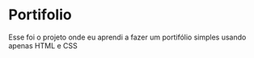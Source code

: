 # Portifolio

Esse foi o projeto onde eu aprendi a fazer um portifólio simples usando apenas HTML e CSS
